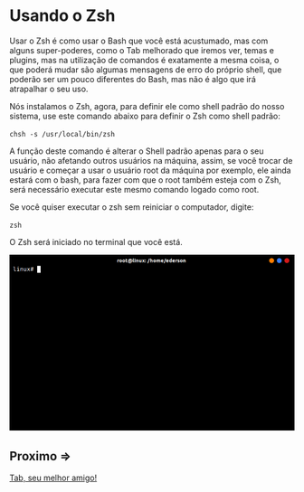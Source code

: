 # Usando o Zsh

Usar o Zsh é como usar o Bash que você está acustumado, mas com alguns super-poderes, como o Tab melhorado que iremos ver, temas e plugins, mas na utilização de comandos é exatamente a mesma coisa, o que poderá mudar são algumas mensagens de erro do próprio shell, que poderão ser um pouco diferentes do Bash, mas não é algo que irá atrapalhar o seu uso.

Nós instalamos o Zsh, agora, para definir ele como shell padrão do nosso sistema, use este comando abaixo para definir o Zsh como shell padrão:

``chsh -s /usr/local/bin/zsh``

A função deste comando é alterar o Shell padrão apenas para o seu usuário, não afetando outros usuários na máquina, assim, se você trocar de usuário e começar a usar o usuário root da máquina por exemplo, ele ainda estará com o bash, para fazer com que o root também esteja com o Zsh, será necessário executar este mesmo comando logado como root.

Se você quiser executar o zsh sem reiniciar o computador, digite:

``zsh``

O Zsh será iniciado no terminal que você está.

![Output 1](../../assets/usando-zsh/output-1.png)

## Proximo =>
[Tab, seu melhor amigo!](../tab/README.md)